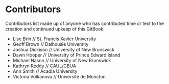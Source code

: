 # Contributors

Contributors list made up of anyone who has contributed time or text to the creation and continued upkeep of this GitBook. 

- Lise Brin // St. Francis Xavier University
- Geoff Brown // Dalhousie University
- Joshua Dickison // University of New Brunswick
- Dawn Hooper // University of Prince Edward Island
- Michael Nason // University of New Brunswick
- Kathryn Reddy // CAUL/CBUA
- Ann Smith // Acadia University
- Victoria Volkanova // Université de Moncton